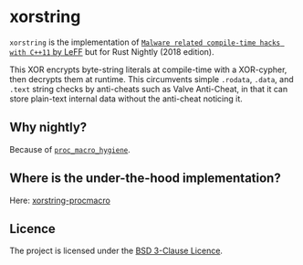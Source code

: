 # xorstring

`xorstring` is the implementation of
[`Malware related compile-time hacks with C++11` by LeFF](http://www.rohitab.com/discuss/topic/39611-malware-related-compile-time-hacks-with-c11/)
but for Rust Nightly (2018 edition).

This XOR encrypts byte-string literals at compile-time with a
XOR-cypher, then decrypts them at runtime. This circumvents simple
`.rodata`, `.data`, and `.text` string checks by anti-cheats such as
Valve Anti-Cheat, in that it can store plain-text internal data
without the anti-cheat noticing it.

## Why nightly?

Because of [`proc_macro_hygiene`](https://github.com/rust-lang/rust/issues/54727).

## Where is the under-the-hood implementation?

Here: [xorstring-procmacro](./xorstring-procmacro)

## Licence

The project is licensed under the [BSD 3-Clause Licence](./LICENCE).
